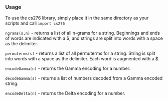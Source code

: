 ### Usage

To use the cs276 library, simply place it in the same directory as your scripts and call `import cs276`

`ngrams(s,n)` - returns a list of all n-grams for a string. Beginnings and ends of words are indicated with a $, and strings are split into words with a space as the delimiter.

`permuterms(s)` - returns a list of all permuterms for a string. String is split into words with a space as the delimiter. Each word is augmented with a $.

`encodeGamma(n)` - returns the Gamma encoding for a number.

`decodeGamma(s)` - returns a list of numbers decoded from a Gamma encoded string.

`encodeDelta(n)` - returns the Delta encoding for a number.
